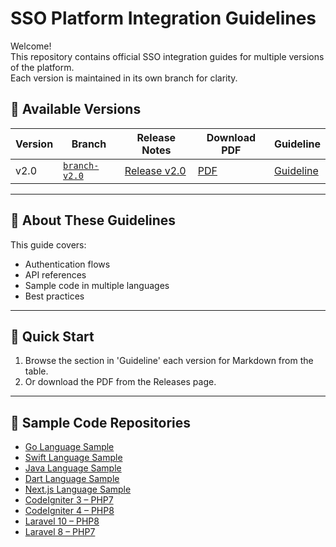 # SSO Platform Integration Guidelines

Welcome!  
This repository contains official SSO integration guides for multiple versions of the platform.  
Each version is maintained in its own branch for clarity.

## 📌 Available Versions
| Version | Branch | Release Notes | Download PDF | Guideline |
|---------|--------|--------------|--------------|-----------|
| v2.0 | [`branch-v2.0`](https://github.com/jaabir84/SSO-Integration-Guideline/tree/branch-v2.0) | [Release v2.0](https://github.com/jaabir84/SSO-Integration-Guideline/releases/tag/v2.0) | [PDF](https://https://github.com/IdayuIsmail/SSO-Integration-Guideline/releases/download/v2.0/SSO.Integration.Guideline.Document_v2.0.pdf) | [Guideline](https://github.com/jaabir84/SSO-Integration-Guideline/blob/branch-v2.0/Guideline-v2.0.md) |

---

## 📖 About These Guidelines
This guide covers:
- Authentication flows
- API references
- Sample code in multiple languages
- Best practices

---

## 🚀 Quick Start
1. Browse the section in 'Guideline' each version for Markdown from the table.
2. Or download the PDF from the Releases page.

---

## 📂 Sample Code Repositories
- [Go Language Sample](https://github.com/jaabir84/Go_Sample)
- [Swift Language Sample](https://github.com/jaabir84/iOS_Swift)
- [Java Language Sample](https://github.com/jaabir84/Java_Sample)
- [Dart Language Sample](https://github.com/jaabir84/Flutter_Dart)
- [Next.js Language Sample](https://github.com/jaabir84/Nextjs-SSO)
- [CodeIgniter 3 – PHP7](https://github.com/jaabir84/Codeigniter3-php7)
- [CodeIgniter 4 – PHP8](https://github.com/jaabir84/Codeigniter4-php8)
- [Laravel 10 – PHP8](https://github.com/jaabir84/Laravel10-php8)
- [Laravel 8 – PHP7](https://github.com/jaabir84/Laravel8-php7)
